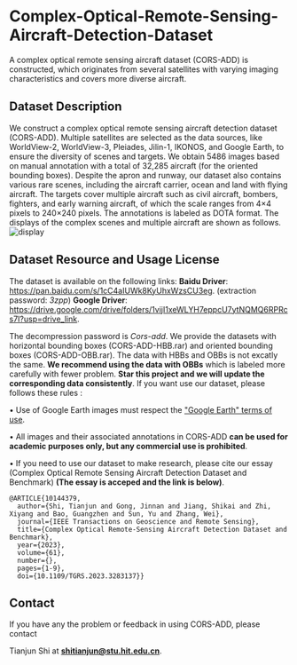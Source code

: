 # Complex-Optical-Remote-Sensing-Aircraft-Detection-Dataset
A complex optical remote sensing aircraft dataset (CORS-ADD) is constructed, which originates from several satellites with varying imaging characteristics and covers more diverse aircraft.

## Dataset Description
We construct a complex optical remote sensing aircraft detection dataset (CORS-ADD). Multiple satellites are selected as the data sources, like WorldView-2, WorldView-3, Pleiades, Jilin-1, IKONOS, and Google Earth, to ensure the diversity of scenes and targets. We obtain 5486 images based on manual annotation with a total of 32,285 aircraft (for the oriented bounding boxes). Despite the apron and runway, our dataset also contains various rare scenes, including the aircraft carrier, ocean and land with flying aircraft. The targets cover multiple aircraft such as civil aircraft, bombers, fighters, and early warning aircraft, of which the scale ranges from 4×4 pixels to 240×240 pixels. The annotations is labeled as DOTA format.
The displays of the complex scenes and multiple aircraft are shown as follows.
![display](https://user-images.githubusercontent.com/61158621/216558564-853beca5-fd32-408c-a9fa-ac70ff7cce5f.png)

## Dataset Resource and Usage License
The dataset is available on the following links:
**Baidu Driver**: https://pan.baidu.com/s/1cC4aIUWk8KyUhxWzsCU3eg. (extraction password: _3zpp_)
**Google Driver**: https://drive.google.com/drive/folders/1vijI1xeWLYH7eppcU7ytNQMQ6RPRcs7I?usp=drive_link.

The decompression password is _Cors-add_.  We provide the datasets with horizontal bounding boxes (CORS-ADD-HBB.rar) and oriented bounding boxes (CORS-ADD-OBB.rar). The data with HBBs and OBBs is not excatly the same. **We recommend using the data with OBBs** which is labeled more carefully with fewer problem. **Star this project and we will update the corresponding data consistently**. If you want use our dataset, please follows these rules : 

• Use of Google Earth images must respect the ["Google Earth" terms of use](https://about.google/brand-resource-center/products-and-services/geo-guidelines/).

• All images and their associated annotations in CORS-ADD **can be used for academic purposes only, but any commercial use is prohibited**.

• If you need to use our dataset to make research, please cite our essay (Complex Optical Remote Sensing Aircraft Detection Dataset and Benchmark) **(The essay is acceped and the link is below)**.
~~~
@ARTICLE{10144379,
  author={Shi, Tianjun and Gong, Jinnan and Jiang, Shikai and Zhi, Xiyang and Bao, Guangzhen and Sun, Yu and Zhang, Wei},
  journal={IEEE Transactions on Geoscience and Remote Sensing}, 
  title={Complex Optical Remote-Sensing Aircraft Detection Dataset and Benchmark}, 
  year={2023},
  volume={61},
  number={},
  pages={1-9},
  doi={10.1109/TGRS.2023.3283137}}
~~~

## Contact
If you have any the problem or feedback in using CORS-ADD, please contact

Tianjun Shi at **shitianjun@stu.hit.edu.cn**.
